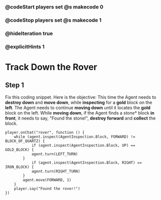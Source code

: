 ### @codeStart players set @s makecode 0
### @codeStop players set @s makecode 1

### @hideIteration true 
### @explicitHints 1


# Track Down the Rover 

## Step 1
Fix this coding snippet. Here is the objective: This time the Agent needs to **destroy down** and **move down**, while **inspecting** for a **gold** block on the **left**. The Agent needs to continue **moving down** until it locates the **gold** block on the left. While **moving down**, if the Agent finds a *stone** block **in front**, it needs to say, "Found the stone!", **destroy forward** and **collect** the block. 


```template
player.onChat("rover", function () {
    while (agent.inspect(AgentInspection.Block, FORWARD) != BLOCK_OF_QUARTZ) {
            if (agent.inspect(AgentInspection.Block, UP) == GOLD_BLOCK) {
            agent.turn(LEFT_TURN)
        }
            if (agent.inspect(AgentInspection.Block, RIGHT) == IRON_BLOCK) {
            agent.turn(RIGHT_TURN)
        }
        agent.move(FORWARD, 1)
    }
    player.say("Found the rover!")
})
```

